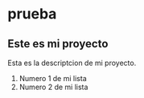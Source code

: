 # prueba

## Este es mi proyecto

Esta es la descriptcion de mi proyecto.
  1. Numero 1 de mi lista
  2. Numero 2 de mi lista

